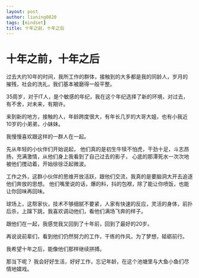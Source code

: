 ```yaml
---
layout: post
author: liuning0820
tags: [mindset]
title: 十年之前，十年之后
---
```


# 十年之前，十年之后

过去大约10年的时间，我所工作的群体，接触到的大多都是我的同龄人，岁月的摧残，社会的洗礼，我们基本被磨得一般平整。

35周岁，对于IT人，是个敏感的年纪，我在这个年纪选择了新的环境，对过去，有不舍，对未来，有期许。

来到新的地方，接触的人，年龄跨度很大，有年长几岁的大哥大姐，也有小我近10岁的小弟弟，小妹妹。

我慢慢喜欢跟这样的一群人在一起。

先从年轻的小伙伴们开始说起， 他们真的是初生牛犊不怕虎，干劲十足，斗志昂扬，充满激情，从他们身上我看到了自己过去的影子，
心底的那潭死水一次次地被他们搅动着，开始徐徐泛起微波。

工作之外，这群小伙伴的思维开放活跃，跟他们交流，我真的是要脑洞大开去追逐他们奔放的思想。
他们嘴里说的话，爆的料，抖的包袱，除了能让你喷饭，也能让你回味再回味。

球场上，这帮家伙，技术不够细腻不要紧，人家有快速的反应，灵活的身体，前扑后杀，上蹿下跳，我喜欢调动他们，看他们满场飞奔的样子。

跟他们在一起，我感觉我又回到了十年前，回到了最好的20岁。

再说说前辈们，看到他们仍然努力的工作，干练的作风，为了梦想，砥砺前行。

我希望十年之后，能像他们那样继续拼搏。

那当下呢？ 我会好好生活，好好工作，忘记年龄，在这个池塘里与大鱼小鱼们尽情地嬉戏。
